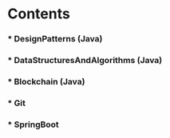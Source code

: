 Contents
=====
### * DesignPatterns (Java)
### * DataStructuresAndAlgorithms (Java)
### * Blockchain (Java)
### * Git
### * SpringBoot
